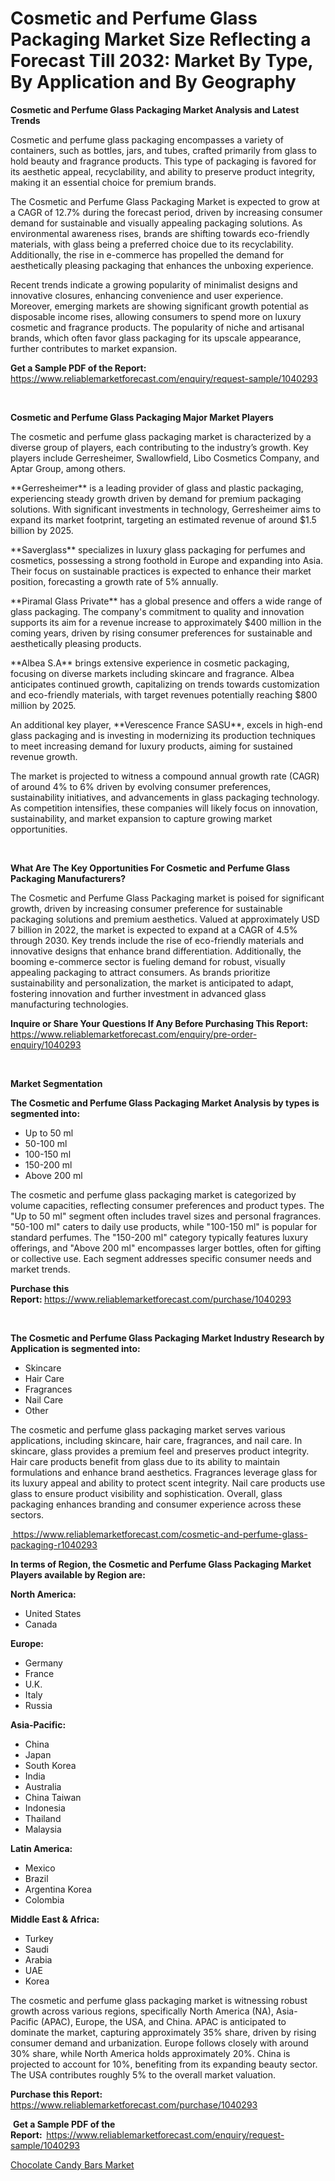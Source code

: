 <p><h1>Cosmetic and Perfume Glass Packaging Market Size Reflecting a Forecast Till 2032: Market By Type, By Application and By Geography</h1></p><p><strong>Cosmetic and Perfume Glass Packaging Market Analysis and Latest Trends</strong></p>
<p><p>Cosmetic and perfume glass packaging encompasses a variety of containers, such as bottles, jars, and tubes, crafted primarily from glass to hold beauty and fragrance products. This type of packaging is favored for its aesthetic appeal, recyclability, and ability to preserve product integrity, making it an essential choice for premium brands.</p><p>The Cosmetic and Perfume Glass Packaging Market is expected to grow at a CAGR of 12.7% during the forecast period, driven by increasing consumer demand for sustainable and visually appealing packaging solutions. As environmental awareness rises, brands are shifting towards eco-friendly materials, with glass being a preferred choice due to its recyclability. Additionally, the rise in e-commerce has propelled the demand for aesthetically pleasing packaging that enhances the unboxing experience.</p><p>Recent trends indicate a growing popularity of minimalist designs and innovative closures, enhancing convenience and user experience. Moreover, emerging markets are showing significant growth potential as disposable income rises, allowing consumers to spend more on luxury cosmetic and fragrance products. The popularity of niche and artisanal brands, which often favor glass packaging for its upscale appearance, further contributes to market expansion.</p></p>
<p><strong>Get a Sample PDF of the Report:&nbsp;</strong> <a href="https://www.reliablemarketforecast.com/enquiry/request-sample/1040293?utm_campaign=2516&utm_medium=2&utm_source=Github&utm_content=ia&utm_term=04042025&utm_id=cosmetic-and-perfume-glass-packaging">https://www.reliablemarketforecast.com/enquiry/request-sample/1040293</a></p>
<p>&nbsp;</p>
<p><strong>Cosmetic and Perfume Glass Packaging Major Market Players</strong></p>
<p><p>The cosmetic and perfume glass packaging market is characterized by a diverse group of players, each contributing to the industry’s growth. Key players include Gerresheimer, Swallowfield, Libo Cosmetics Company, and Aptar Group, among others.</p><p>**Gerresheimer** is a leading provider of glass and plastic packaging, experiencing steady growth driven by demand for premium packaging solutions. With significant investments in technology, Gerresheimer aims to expand its market footprint, targeting an estimated revenue of around $1.5 billion by 2025.</p><p>**Saverglass** specializes in luxury glass packaging for perfumes and cosmetics, possessing a strong foothold in Europe and expanding into Asia. Their focus on sustainable practices is expected to enhance their market position, forecasting a growth rate of 5% annually.</p><p>**Piramal Glass Private** has a global presence and offers a wide range of glass packaging. The company's commitment to quality and innovation supports its aim for a revenue increase to approximately $400 million in the coming years, driven by rising consumer preferences for sustainable and aesthetically pleasing products.</p><p>**Albea S.A** brings extensive experience in cosmetic packaging, focusing on diverse markets including skincare and fragrance. Albea anticipates continued growth, capitalizing on trends towards customization and eco-friendly materials, with target revenues potentially reaching $800 million by 2025.</p><p>An additional key player, **Verescence France SASU**, excels in high-end glass packaging and is investing in modernizing its production techniques to meet increasing demand for luxury products, aiming for sustained revenue growth.</p><p>The market is projected to witness a compound annual growth rate (CAGR) of around 4% to 6% driven by evolving consumer preferences, sustainability initiatives, and advancements in glass packaging technology. As competition intensifies, these companies will likely focus on innovation, sustainability, and market expansion to capture growing market opportunities.</p></p>
<p>&nbsp;</p>
<p><strong>What Are The Key Opportunities For Cosmetic and Perfume Glass Packaging Manufacturers?</strong></p>
<p><p>The Cosmetic and Perfume Glass Packaging market is poised for significant growth, driven by increasing consumer preference for sustainable packaging solutions and premium aesthetics. Valued at approximately USD 7 billion in 2022, the market is expected to expand at a CAGR of 4.5% through 2030. Key trends include the rise of eco-friendly materials and innovative designs that enhance brand differentiation. Additionally, the booming e-commerce sector is fueling demand for robust, visually appealing packaging to attract consumers. As brands prioritize sustainability and personalization, the market is anticipated to adapt, fostering innovation and further investment in advanced glass manufacturing technologies.</p></p>
<p><strong>Inquire or Share Your Questions If Any Before Purchasing This Report:</strong> <a href="https://www.reliablemarketforecast.com/enquiry/pre-order-enquiry/1040293?utm_campaign=2516&utm_medium=2&utm_source=Github&utm_content=ia&utm_term=04042025&utm_id=cosmetic-and-perfume-glass-packaging">https://www.reliablemarketforecast.com/enquiry/pre-order-enquiry/1040293</a></p>
<p>&nbsp;</p>
<p><strong>Market Segmentation</strong></p>
<p><strong>The Cosmetic and Perfume Glass Packaging Market Analysis by types is segmented into:</strong></p>
<p><ul><li>Up to 50 ml</li><li>50-100 ml</li><li>100-150 ml</li><li>150-200 ml</li><li>Above 200 ml</li></ul></p>
<p><p>The cosmetic and perfume glass packaging market is categorized by volume capacities, reflecting consumer preferences and product types. The "Up to 50 ml" segment often includes travel sizes and personal fragrances. "50-100 ml" caters to daily use products, while "100-150 ml" is popular for standard perfumes. The "150-200 ml" category typically features luxury offerings, and "Above 200 ml" encompasses larger bottles, often for gifting or collective use. Each segment addresses specific consumer needs and market trends.</p></p>
<p><strong>Purchase this Report:&nbsp;</strong><a href="https://www.reliablemarketforecast.com/purchase/1040293?utm_campaign=2516&utm_medium=2&utm_source=Github&utm_content=ia&utm_term=04042025&utm_id=cosmetic-and-perfume-glass-packaging">https://www.reliablemarketforecast.com/purchase/1040293</a></p>
<p>&nbsp;</p>
<p><strong>The Cosmetic and Perfume Glass Packaging Market Industry Research by Application is segmented into:</strong></p>
<p><ul><li>Skincare</li><li>Hair Care</li><li>Fragrances</li><li>Nail Care</li><li>Other</li></ul></p>
<p><p>The cosmetic and perfume glass packaging market serves various applications, including skincare, hair care, fragrances, and nail care. In skincare, glass provides a premium feel and preserves product integrity. Hair care products benefit from glass due to its ability to maintain formulations and enhance brand aesthetics. Fragrances leverage glass for its luxury appeal and ability to protect scent integrity. Nail care products use glass to ensure product visibility and sophistication. Overall, glass packaging enhances branding and consumer experience across these sectors.</p></p>
<p><a href="https://www.reliablemarketforecast.com/cosmetic-and-perfume-glass-packaging-r1040293?utm_campaign=2516&utm_medium=2&utm_source=Github&utm_content=ia&utm_term=04042025&utm_id=cosmetic-and-perfume-glass-packaging">&nbsp;https://www.reliablemarketforecast.com/cosmetic-and-perfume-glass-packaging-r1040293</a></p>
<p><strong>In terms of Region, the Cosmetic and Perfume Glass Packaging Market Players available by Region are:</strong></p>
<p>
    <p> <strong> North America: </strong>
        <ul>
            <li>United States</li>
            <li>Canada</li>
        </ul>
        </p> 
    <p> <strong> Europe: </strong>
        <ul>
            <li>Germany</li>
            <li>France</li>
            <li>U.K.</li>
            <li>Italy</li>
            <li>Russia</li>
        </ul>
        </p> 
    <p> <strong> Asia-Pacific: </strong>
        <ul>
            <li>China</li>
            <li>Japan</li>
            <li>South Korea</li>
            <li>India</li>
            <li>Australia</li>
            <li>China Taiwan</li>
            <li>Indonesia</li>
            <li>Thailand</li>
            <li>Malaysia</li>
        </ul>
        </p> 
    <p> <strong> Latin America: </strong>
        <ul>
            <li>Mexico</li>
            <li>Brazil</li>
            <li>Argentina Korea</li>
            <li>Colombia</li>
        </ul>
        </p> 
    <p> <strong> Middle East & Africa: </strong>
        <ul>
            <li>Turkey</li>
            <li>Saudi</li>
            <li>Arabia</li>
            <li>UAE</li>
            <li>Korea</li>
        </ul>
    </p>
    </p>
<p><p>The cosmetic and perfume glass packaging market is witnessing robust growth across various regions, specifically North America (NA), Asia-Pacific (APAC), Europe, the USA, and China. APAC is anticipated to dominate the market, capturing approximately 35% share, driven by rising consumer demand and urbanization. Europe follows closely with around 30% share, while North America holds approximately 20%. China is projected to account for 10%, benefiting from its expanding beauty sector. The USA contributes roughly 5% to the overall market valuation.</p></p>
<p><strong>Purchase this Report: </strong><a href="https://www.reliablemarketforecast.com/purchase/1040293?utm_campaign=2516&utm_medium=2&utm_source=Github&utm_content=ia&utm_term=04042025&utm_id=cosmetic-and-perfume-glass-packaging">https://www.reliablemarketforecast.com/purchase/1040293</a></p>
<p>&nbsp;<strong>Get a Sample PDF of the Report:&nbsp;&nbsp;</strong><a href="https://www.reliablemarketforecast.com/enquiry/request-sample/1040293?utm_campaign=2516&utm_medium=2&utm_source=Github&utm_content=ia&utm_term=04042025&utm_id=cosmetic-and-perfume-glass-packaging">https://www.reliablemarketforecast.com/enquiry/request-sample/1040293</a></p>
<p><strong></strong></p>
<p><p><a href="https://github.com/triattwood9919/Market-Research-Report-List-1/blob/main/chocolate-candy-bars-market.md?utm_campaign=2516&utm_medium=2&utm_source=Github&utm_content=ia&utm_term=04042025&utm_id=cosmetic-and-perfume-glass-packaging">Chocolate Candy Bars Market</a></p></p>